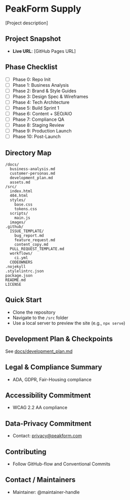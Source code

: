 # PeakForm Supply

[Project description]

## Project Snapshot

- **Live URL**: [GitHub Pages URL]

## Phase Checklist

- [ ] Phase 0: Repo Init
- [ ] Phase 1: Business Analysis
- [ ] Phase 2: Brand & Style Guides
- [ ] Phase 3: Design Spec & Wireframes
- [ ] Phase 4: Tech Architecture
- [ ] Phase 5: Build Sprint 1
- [ ] Phase 6: Content + SEO/AIO
- [ ] Phase 7: Compliance QA
- [ ] Phase 8: Staging Review
- [ ] Phase 9: Production Launch
- [ ] Phase 10: Post-Launch

## Directory Map

```
/docs/
  business-analysis.md
  customer-personas.md
  development_plan.md
  assets.md
/src/
  index.html
  404.html
  styles/
    base.css
    tokens.css
  scripts/
    main.js
  images/
.github/
  ISSUE_TEMPLATE/
    bug_report.md
    feature_request.md
    content_copy.md
  PULL_REQUEST_TEMPLATE.md
  workflows/
    ci.yml
  CODEOWNERS
.nojekyll
.stylelintrc.json
package.json
README.md
LICENSE
```

## Quick Start

- Clone the repository
- Navigate to the `/src` folder
- Use a local server to preview the site (e.g., `npx serve`)

## Development Plan & Checkpoints

See [docs/development_plan.md](docs/development_plan.md)

## Legal & Compliance Summary

- ADA, GDPR, Fair-Housing compliance

## Accessibility Commitment

- WCAG 2.2 AA compliance

## Data-Privacy Commitment

- Contact: privacy@peakform.com

## Contributing

- Follow GitHub-flow and Conventional Commits

## Contact / Maintainers

- Maintainer: @maintainer-handle
